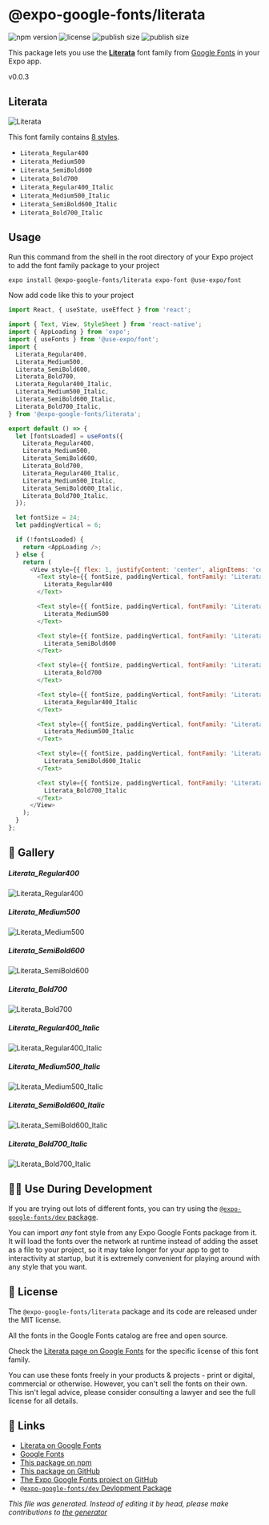 # @expo-google-fonts/literata

![npm version](https://flat.badgen.net/npm/v/@expo-google-fonts/literata)
![license](https://flat.badgen.net/github/license/expo/google-fonts)
![publish size](https://flat.badgen.net/packagephobia/install/@expo-google-fonts/literata)
![publish size](https://flat.badgen.net/packagephobia/publish/@expo-google-fonts/literata)

This package lets you use the [**Literata**](https://fonts.google.com/specimen/Literata) font family from [Google Fonts](https://fonts.google.com/) in your Expo app.

v0.0.3

## Literata

![Literata](./font-family.png)

This font family contains [8 styles](#gallery).

- `Literata_Regular400`
- `Literata_Medium500`
- `Literata_SemiBold600`
- `Literata_Bold700`
- `Literata_Regular400_Italic`
- `Literata_Medium500_Italic`
- `Literata_SemiBold600_Italic`
- `Literata_Bold700_Italic`

## Usage

Run this command from the shell in the root directory of your Expo project to add the font family package to your project
```sh
expo install @expo-google-fonts/literata expo-font @use-expo/font
```

Now add code like this to your project
```js
import React, { useState, useEffect } from 'react';

import { Text, View, StyleSheet } from 'react-native';
import { AppLoading } from 'expo';
import { useFonts } from '@use-expo/font';
import {
  Literata_Regular400,
  Literata_Medium500,
  Literata_SemiBold600,
  Literata_Bold700,
  Literata_Regular400_Italic,
  Literata_Medium500_Italic,
  Literata_SemiBold600_Italic,
  Literata_Bold700_Italic,
} from '@expo-google-fonts/literata';

export default () => {
  let [fontsLoaded] = useFonts({
    Literata_Regular400,
    Literata_Medium500,
    Literata_SemiBold600,
    Literata_Bold700,
    Literata_Regular400_Italic,
    Literata_Medium500_Italic,
    Literata_SemiBold600_Italic,
    Literata_Bold700_Italic,
  });

  let fontSize = 24;
  let paddingVertical = 6;

  if (!fontsLoaded) {
    return <AppLoading />;
  } else {
    return (
      <View style={{ flex: 1, justifyContent: 'center', alignItems: 'center' }}>
        <Text style={{ fontSize, paddingVertical, fontFamily: 'Literata_Regular400' }}>
          Literata_Regular400
        </Text>

        <Text style={{ fontSize, paddingVertical, fontFamily: 'Literata_Medium500' }}>
          Literata_Medium500
        </Text>

        <Text style={{ fontSize, paddingVertical, fontFamily: 'Literata_SemiBold600' }}>
          Literata_SemiBold600
        </Text>

        <Text style={{ fontSize, paddingVertical, fontFamily: 'Literata_Bold700' }}>
          Literata_Bold700
        </Text>

        <Text style={{ fontSize, paddingVertical, fontFamily: 'Literata_Regular400_Italic' }}>
          Literata_Regular400_Italic
        </Text>

        <Text style={{ fontSize, paddingVertical, fontFamily: 'Literata_Medium500_Italic' }}>
          Literata_Medium500_Italic
        </Text>

        <Text style={{ fontSize, paddingVertical, fontFamily: 'Literata_SemiBold600_Italic' }}>
          Literata_SemiBold600_Italic
        </Text>

        <Text style={{ fontSize, paddingVertical, fontFamily: 'Literata_Bold700_Italic' }}>
          Literata_Bold700_Italic
        </Text>
      </View>
    );
  }
};

```

## 🔡 Gallery

##### Literata_Regular400
![Literata_Regular400](./f994a4c14415cfac63df0a88d12df379634376d190047a3aac8c1ccac859181b.ttf.png)

##### Literata_Medium500
![Literata_Medium500](./1011ff34c164167eb8c8e3cca7b775188431d8992affa5794a30375c51b6d938.ttf.png)

##### Literata_SemiBold600
![Literata_SemiBold600](./497b001be8a26d6015abe84fe17796af4a7dc95f03ad846ec89f4a5555f9f588.ttf.png)

##### Literata_Bold700
![Literata_Bold700](./438f5478b62d5696ec3eb207a5421131200429183907d6e3b4beb353b7169c6c.ttf.png)

##### Literata_Regular400_Italic
![Literata_Regular400_Italic](./fbac7c28db9313dc90a0f798d878fbe937ab215b86a35aef428cbba8f8fa8594.ttf.png)

##### Literata_Medium500_Italic
![Literata_Medium500_Italic](./4842145089ec9a11f9e11c7ebcfba39e857c3b88315313402619eb2a34bda353.ttf.png)

##### Literata_SemiBold600_Italic
![Literata_SemiBold600_Italic](./49a0d45ea7e35b031a48ab51d25b49734acf802145bcb84f0870c6629241d148.ttf.png)

##### Literata_Bold700_Italic
![Literata_Bold700_Italic](./b5feaa5aa4ea544737c3a07671e847a9c6664d791d284ccd3866fe24d45f2927.ttf.png)


## 👩‍💻 Use During Development

If you are trying out lots of different fonts, you can try using the [`@expo-google-fonts/dev` package](https://github.com/expo/google-fonts/tree/master/font-packages/dev#readme).

You can import *any* font style from any Expo Google Fonts package from it. It will load the fonts
over the network at runtime instead of adding the asset as a file to your project, so it may take longer
for your app to get to interactivity at startup, but it is extremely convenient
for playing around with any style that you want.

## 📖 License

The `@expo-google-fonts/literata` package and its code are released under the MIT license.

All the fonts in the Google Fonts catalog are free and open source.

Check the [Literata page on Google Fonts](https://fonts.google.com/specimen/Literata) for the specific license of this font family.

You can use these fonts freely in your products & projects - print or digital, commercial or otherwise. However, you can't sell the fonts on their own. This isn't legal advice, please consider consulting a lawyer and see the full license for all details.

## 🔗 Links

- [Literata on Google Fonts](https://fonts.google.com/specimen/Literata)
- [Google Fonts](https://fonts.google.com/)
- [This package on npm](https://www.npmjs.com/package/@expo-google-fonts/literata)
- [This package on GitHub](https://github.com/expo/google-fonts/tree/master/font-packages/literata)
- [The Expo Google Fonts project on GitHub](https://github.com/expo/google-fonts)
- [`@expo-google-fonts/dev` Devlopment Package](https://github.com/expo/google-fonts/tree/master/font-packages/dev)


*This file was generated. Instead of editing it by head, please make contributions to [the generator](https://github.com/expo/google-fonts/tree/master/packages/generator)*

